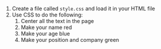 1) Create a file called `style.css` and load it in your HTML file
2) Use CSS to do the following:
    1) Center all the text in the page
    2) Make your name red
    3) Make your age blue
    4) Make your position and company green
